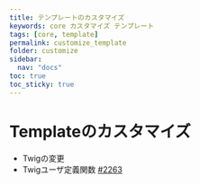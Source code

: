 ```yaml
---
title: テンプレートのカスタマイズ
keywords: core カスタマイズ テンプレート
tags: [core, template]
permalink: customize_template
folder: customize
sidebar:
  nav: "docs"
toc: true
toc_sticky: true
---
```


# Templateのカスタマイズ
+ Twigの変更
+ Twigユーザ定義関数 [#2263](https://github.com/EC-CUBE/ec-cube/pull/2263)
